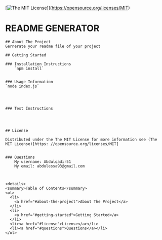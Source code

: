 [![The MIT License](https://img.shields.io/badge/License-MIT-yellow.svg)]](https://opensource.org/licenses/MIT)
    
# README GENERATOR
    
    ## About The Project
    Gernerate your readme file of your project

    ## Getting Started

    ### Installation Instructions
        `npm install`
        

    ### Usage Information
    `node index.js`
  

    

    ### Test Instructions



    
    ## License

    Distributed under the The MIT License for more information see (The MIT License)[https: //opensource.org/licenses/MIT]
    

    ### Questions
        My username: Abdulqadir51
        My email: abdulessa93@gmail.com
    


    <details>
    <summary>Table of Contents</summary>
    <ol>
      <li>
        <a href="#about-the-project">About The Project</a>
      </li>
      <li>
        <a href="#getting-started">Getting Started</a>
      </li>
      <li><a href="#license">License</a></li>
      <li><a href="#questions">Questions</a></li>
    </ol>
  </details>

